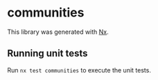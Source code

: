 # communities

This library was generated with [Nx](https://nx.dev).

## Running unit tests

Run `nx test communities` to execute the unit tests.

